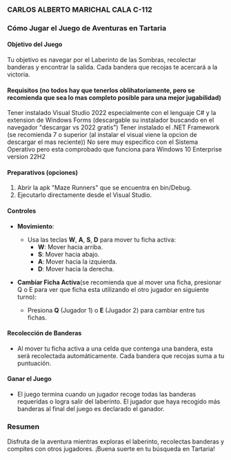 ### CARLOS ALBERTO MARICHAL CALA C-112
### Cómo Jugar el Juego de Aventuras en Tartaria

#### Objetivo del Juego
Tu objetivo es navegar por el Laberinto de las Sombras, recolectar banderas y encontrar la salida. Cada bandera que recojas te acercará a la victoria.

#### Requisitos (no todos hay que tenerlos oblihatoriamente, pero se recomienda que sea lo mas completo posible para una mejor jugabilidad)
Tener instalado Visual Studio 2022 especialmente con el lenguaje C# y la extension de Windows Forms (descargable su instalador buscando en el navegador "descargar vs 2022 gratis")
Tener instalado el .NET Framework (se recomienda 7 o superior (al instalar el visual viene la opcion de descargar el mas reciente))
No sere muy especifico con el Sistema Operativo pero esta comprobado que funciona para Windows 10 Enterprise version 22H2

#### Preparativos (opciones)
1. Abrir la apk "Maze Runners" que se encuentra en bin/Debug.
2. Ejecutarlo directamente desde el Visual Studio.
#### Controles
- **Movimiento**:
  - Usa las teclas **W**, **A**, **S**, **D** para mover tu ficha activa:
    - **W**: Mover hacia arriba.
    - **S**: Mover hacia abajo.
    - **A**: Mover hacia la izquierda.
    - **D**: Mover hacia la derecha.
  
- **Cambiar Ficha Activa**(se recomienda que al mover una ficha, presionar Q o E para ver que ficha esta utilizando el otro jugador en siguiente turno):
  - Presiona **Q** (Jugador 1) o **E** (Jugador 2) para cambiar entre tus fichas.

#### Recolección de Banderas
- Al mover tu ficha activa a una celda que contenga una bandera, esta será recolectada automáticamente. Cada bandera que recojas suma a tu puntuación.

#### Ganar el Juego
- El juego termina cuando un jugador recoge todas las banderas requeridas o logra salir del laberinto. El jugador que haya recogido más banderas al final del juego es declarado el ganador.

### Resumen
Disfruta de la aventura mientras exploras el laberinto, recolectas banderas y compites con otros jugadores. ¡Buena suerte en tu búsqueda en Tartaria!
